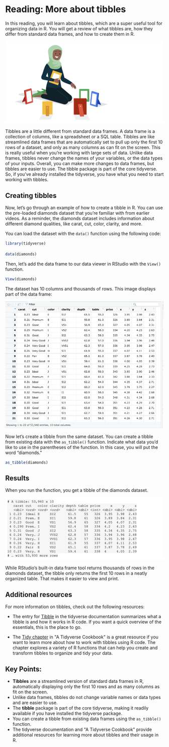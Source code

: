 # Reading: More about tibbles

In this reading, you will learn about tibbles, which are a super useful tool for organizing data in R. You will get a review of what tibbles are, how they differ from standard data frames, and how to create them in R.

![Tibbles](./resources/img-1.png)

Tibbles are a little different from standard data frames. A data frame is a collection of columns, like a spreadsheet or a SQL table. Tibbles are like streamlined data frames that are automatically set to pull up only the first 10 rows of a dataset, and only as many columns as can fit on the screen. This is really useful when you’re working with large sets of data. Unlike data frames, tibbles never change the names of your variables, or the data types of your inputs. Overall, you can make more changes to data frames, but tibbles are easier to use. The tibble package is part of the core tidyverse. So, if you’ve already installed the tidyverse, you have what you need to start working with tibbles.

## Creating tibbles

Now, let’s go through an example of how to create a tibble in R. You can use the pre-loaded diamonds dataset that you’re familiar with from earlier videos. As a reminder, the diamonds dataset includes information about different diamond qualities, like carat, cut, color, clarity, and more.

You can load the dataset with the `data()` function using the following code:

```R
library(tidyverse) 

data(diamonds)
```

Then, let’s add the data frame to our data viewer in RStudio with the `View()` function.

```R
View(diamonds)
```

The dataset has 10 columns and thousands of rows. This image displays part of the data frame:

![Diamonds Dataset](./resources/img-2.png)

Now let’s create a tibble from the same dataset. You can create a tibble from existing data with the `as_tibble()` function. Indicate what data you’d like to use in the parentheses of the function. In this case, you will put the word “diamonds."

```R
as_tibble(diamonds)
```

## Results

When you run the function, you get a tibble of the diamonds dataset.

![Tibble Screenshot](./resources/img-3.png)

While RStudio’s built-in data frame tool returns thousands of rows in the diamonds dataset, the tibble only returns the first 10 rows in a neatly organized table. That makes it easier to view and print.

## Additional resources

For more information on tibbles, check out the following resources:

- The entry for [Tibble](https://tibble.tidyverse.org/) in the tidyverse documentation summarizes what a tibble is and how it works in R code. If you want a quick overview of the essentials, this is the place to go.

- The [Tidy chapter](https://rstudio-education.github.io/tidyverse-cookbook/tidy.html#) in "A Tidyverse Cookbook" is a great resource if you want to learn more about how to work with tibbles using R code. The chapter explores a variety of R functions that can help you create and transform tibbles to organize and tidy your data.

## **Key Points:**

- **Tibbles** are a streamlined version of standard data frames in R, automatically displaying only the first 10 rows and as many columns as fit on the screen.
- Unlike data frames, tibbles do not change variable names or data types and are easier to use.
- The **tibble** package is part of the core tidyverse, making it readily available if you have installed the tidyverse package.
- You can create a tibble from existing data frames using the `as_tibble()` function.
- The tidyverse documentation and "A Tidyverse Cookbook" provide additional resources for learning more about tibbles and their usage in R.
